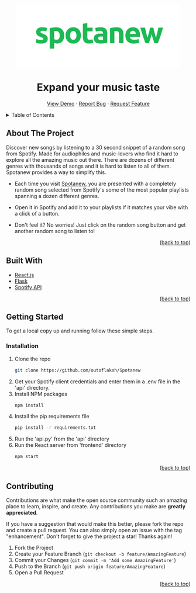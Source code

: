 <div id="top"></div>
<!-- PROJECT LOGO -->
<div align="center">
  <a href="https://github.com/othneildrew/Best-README-Template">
    <img src="./frontend/public/logo-text.png" height=170 width=auto align=center>
  </a>

  <h1 align="center">Expand your music taste</h3>

  <p align="center">
    <a href="https://spotanew.vercel.app/">View Demo</a>
    ·
    <a href="https://github.com/outoflaksh/Spotanew/issues">Report Bug</a>
    ·
    <a href="https://github.com/outoflaksh/Spotanew/issues">Request Feature</a>
  </p>
</div>



<!-- TABLE OF CONTENTS -->
<details>
  <summary>Table of Contents</summary>
  <ol>
    <li>
      <a href="#about-the-project">About The Project</a>
      <ul>
        <li><a href="#built-with">Built With</a></li>
      </ul>
    </li>
    <li>
      <a href="#getting-started">Getting Started</a>
      <ul>
        <li><a href="#installation">Installation</a></li>
      </ul>
    </li>
    <li><a href="#contributing">Contributing</a></li>
  </ol>
</details>



<!-- ABOUT THE PROJECT -->
## About The Project 

Discover new songs by listening to a 30 second snippet of a random song from Spotify. Made for audiophiles and music-lovers who find it hard to explore all the amazing music out there. There are dozens of different genres with thousands of songs and it is hard to listen to all of them. Spotanew provides a way to simplify this.

- Each time you visit [Spotanew](https://spotanew.vercel.app/), you are presented with a completely random song selected from Spotify's some of the most popular playlists spanning a dozen different genres. 

- Open it in Spotify and add it to your playlists if it matches your vibe with a click of a button.

- Don't feel it? No worries! Just click on the random song button and get another random song to listen to!

<p align="right">(<a href="#top">back to top</a>)</p>



## Built With

* [React.js](https://reactjs.org/)
* [Flask](https://flask.palletsprojects.com/en/2.0.x/)
* [Spotify API](https://developer.spotify.com/)

<p align="right">(<a href="#top">back to top</a>)</p>



<!-- GETTING STARTED -->
## Getting Started

To get a local copy up and running follow these simple steps.

### Installation

1. Clone the repo
   ```sh
   git clone https://github.com/outoflaksh/Spotanew
   ```
2. Get your Spotify client credentials and enter them in a .env file in the 'api' directory.
3. Install NPM packages
   ```sh
   npm install
   ```
4. Install the pip requirements file
   ```sh
   pip install -r requirements.txt
   ```
5. Run the 'api.py' from the 'api' directory
6. Run the React server from 'frontend' directory
   ```sh
   npm start
   ```

<p align="right">(<a href="#top">back to top</a>)</p>

<!-- CONTRIBUTING -->
## Contributing

Contributions are what make the open source community such an amazing place to learn, inspire, and create. Any contributions you make are **greatly appreciated**.

If you have a suggestion that would make this better, please fork the repo and create a pull request. You can also simply open an issue with the tag "enhancement".
Don't forget to give the project a star! Thanks again!

1. Fork the Project
2. Create your Feature Branch (`git checkout -b feature/AmazingFeature`)
3. Commit your Changes (`git commit -m 'Add some AmazingFeature'`)
4. Push to the Branch (`git push origin feature/AmazingFeature`)
5. Open a Pull Request

<p align="right">(<a href="#top">back to top</a>)</p>
